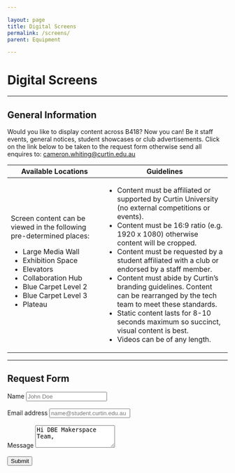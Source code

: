 ```yaml
---

layout: page  
title: Digital Screens
permalink: /screens/  
parent: Equipment

---
```

<link href="https://cdn.jsdelivr.net/npm/bootstrap@5.0.2/dist/css/bootstrap.min.css" rel="stylesheet" integrity="sha384-EVSTQN3/azprG1Anm3QDgpJLIm9Nao0Yz1ztcQTwFspd3yD65VohhpuuCOmLASjC" crossorigin="anonymous">
<script src="https://cdn.jsdelivr.net/npm/bootstrap@5.0.2/dist/js/bootstrap.bundle.min.js" integrity="sha384-MrcW6ZMFYlzcLA8Nl+NtUVF0sA7MsXsP1UyJoMp4YLEuNSfAP+JcXn/tWtIaxVXM" crossorigin="anonymous"></script> 


# Digital Screens

---


## General Information 
Would you like to display content across B418? Now you can! Be it staff events, general notices, student showcases or club advertisements. Click on the link below to be taken to the request form otherwise send all enquires to: [cameron.whiting@curtin.edu.au](mailto:cameron.whiting@curtin.edu.au)




<!-- Formatted this way due to dot points in tables not being easily supported in markdown -->
<table>
  <thead>
    <tr>
      <th>Available Locations</th>
      <th>Guidelines</th>
    </tr>
  </thead>
  <tr>
    <td>Screen content can be viewed in the following pre-determined places:
      <ul>
        <li>Large Media Wall</li>
        <li>Exhibition Space</li>
        <li>Elevators</li>
        <li>Collaboration Hub</li>
        <li>Blue Carpet Level 2</li>
        <li>Blue Carpet Level 3</li>
        <li>Plateau</li>
      </ul>
    </td>
    <td>
      <ul>
        <li>Content must be affiliated or supported by Curtin University (no external competitions or events).</li>
        <li>Content must be 16:9 ratio (e.g. 1920 x 1080) otherwise content will be cropped.</li>
        <li>Content must be requested by a student affiliated with a club or endorsed by a staff member.</li>
        <li>Content must abide by Curtin’s branding guidelines. Content can be rearranged by the tech team to meet these standards.</li>
        <li>Static content lasts for 8-10 seconds maximum so succinct, visual content is best.</li>
        <li>Videos can be of any length. </li>
      </ul>
    </td>
  </tr>
</table>

---

## Request Form
<form action="https://formspree.io/f/mqkjyepw" method="POST">
    <div class="form-group">
        <label for="name">Name</label>
        <input type="text" class="form-control" id="name" name="name" placeholder="John Doe" required>
        </div> <br>
    <div class="form-group">
        <label for="email">Email address</label>
        <input type="email" class="form-control" id="email" placeholder="name@student.curtin.edu.au" name="email" required>
    </div> <br>
    <div class="form-group">
        <label for="message">Message</label>
        <textarea class="form-control" id="message" rows="3" name="message" required>Hi DBE Makerspace Team,</textarea>
    </div>
    <br>
    <button type="submit" class="btn btn-primary">Submit</button>
</form>